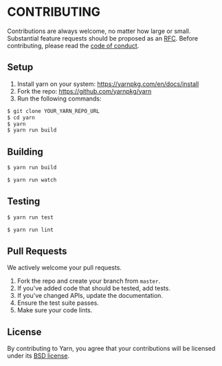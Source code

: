 # CONTRIBUTING

Contributions are always welcome, no matter how large or small. Substantial feature requests should be proposed as an [RFC](https://github.com/yarnpkg/rfcs). Before contributing,
please read the [code of conduct](CODE_OF_CONDUCT.md).

## Setup

1. Install yarn on your system: https://yarnpkg.com/en/docs/install
1. Fork the repo: https://github.com/yarnpkg/yarn
1. Run the following commands:

```sh
$ git clone YOUR_YARN_REPO_URL
$ cd yarn
$ yarn
$ yarn run build
```

## Building

```sh
$ yarn run build
```

```sh
$ yarn run watch
```

## Testing

```sh
$ yarn run test
```

```sh
$ yarn run lint
```

## Pull Requests

We actively welcome your pull requests.

1. Fork the repo and create your branch from `master`.
2. If you've added code that should be tested, add tests.
3. If you've changed APIs, update the documentation.
4. Ensure the test suite passes.
5. Make sure your code lints.

## License

By contributing to Yarn, you agree that your contributions will be licensed
under its [BSD license](LICENSE).
